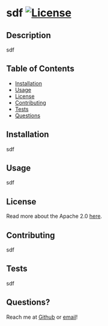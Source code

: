 # sdf [![License](https://img.shields.io/badge/License-Apache%202.0-blue.svg)](https://opensource.org/licenses/Apache-2.0)

  ## Description
  sdf

  ## Table of Contents

  * [Installation](#installation)
  * [Usage](#usage)
  * [License](#license)
  * [Contributing](#contributing)
  * [Tests](#tests)
  * [Questions](#questions)

  ## Installation
  sdf

  ## Usage
  sdf
  
  ## License
  Read more about the Apache 2.0 [here](<https://opensource.org/licenses/Apache 2.0>).
  
  
  ## Contributing
  sdf

  ## Tests
  sdf

  ## Questions?
  Reach me at [Github](https://github.com/sdf) or [email](sdf)!
  